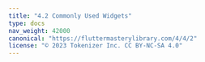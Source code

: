 ```yaml
---
title: "4.2 Commonly Used Widgets"
type: docs
nav_weight: 42000
canonical: "https://fluttermasterylibrary.com/4/4/2"
license: "© 2023 Tokenizer Inc. CC BY-NC-SA 4.0"
---
```

